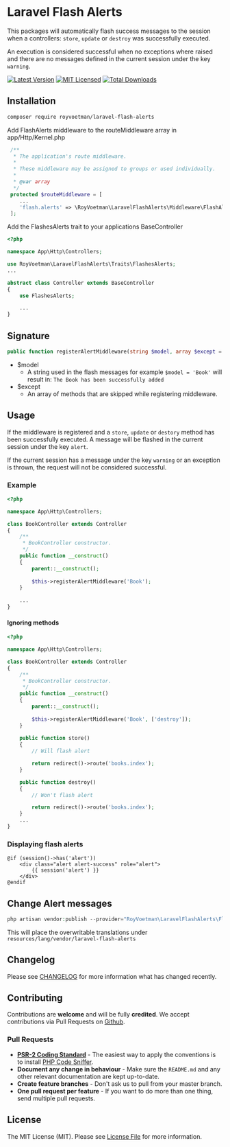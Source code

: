 # Laravel Flash Alerts
This packages will automatically flash success messages to the session when a controllers: `store`, `update` or `destroy` was successfully executed.

An execution is considered successful when no exceptions where raised and there are no messages defined in the current session under the key `warning`.

[![Latest Version](https://img.shields.io/packagist/v/royvoetman/laravel-flash-alerts.svg?style=flat-square)](https://packagist.org/packages/royvoetman/laravel-flash-alerts)
[![MIT Licensed](https://img.shields.io/badge/license-MIT-brightgreen.svg?style=flat-square)](LICENSE)
[![Total Downloads](https://img.shields.io/packagist/dt/royvoetman/laravel-flash-alerts.svg?style=flat-square)](https://packagist.org/packages/royvoetman/laravel-flash-alerts)

## Installation

```bash
composer require royvoetman/laravel-flash-alerts
```

Add FlashAlerts middleware to the routeMiddleware array in app/Http/Kernel.php
```php
 /**
  * The application's route middleware.
  *
  * These middleware may be assigned to groups or used individually.
  *
  * @var array
  */
 protected $routeMiddleware = [
    ...
    'flash.alerts' => \RoyVoetman\LaravelFlashAlerts\Middleware\FlashAlerts::class
 ];
```

Add the FlashesAlerts trait to your applications BaseController
```php
<?php

namespace App\Http\Controllers;

use RoyVoetman\LaravelFlashAlerts\Traits\FlashesAlerts;
...

abstract class Controller extends BaseController
{
    use FlashesAlerts;

    ...
}
```

## Signature
```php
public function registerAlertMiddleware(string $model, array $except = []);
```
* $model
    * A string used in the flash messages for example `$model = 'Book'` will result in: `The Book has been successfully added`
* $except
    * An array of methods that are skipped while registering middleware.

## Usage

If the middleware is registered and a `store`, `update` or `destory` method has been successfully executed.
A message will be flashed in the current session under the key `alert`.

If the current session has a message under the key `warning` or an exception is thrown, the request will not be considered successful.


### Example
```php
<?php

namespace App\Http\Controllers;

class BookController extends Controller
{    
    /**
     * BookController constructor.
     */
    public function __construct()
    {
        parent::__construct();
        
        $this->registerAlertMiddleware('Book');
    }
    
    ...
}
```

#### Ignoring methods
```php
<?php

namespace App\Http\Controllers;

class BookController extends Controller
{    
    /**
     * BookController constructor.
     */
    public function __construct()
    {
        parent::__construct();
        
        $this->registerAlertMiddleware('Book', ['destroy']);
    }
    
    public function store()
    {
        // Will flash alert

        return redirect()->route('books.index');
    }

    public function destroy()
    {
        // Won't flash alert

        return redirect()->route('books.index');
    }
    ...
}
```

### Displaying flash alerts
```blade
@if (session()->has('alert'))
    <div class="alert alert-success" role="alert">
        {{ session('alert') }}
    </div>
@endif
```

## Change Alert messages

```php
php artisan vendor:publish --provider="RoyVoetman\LaravelFlashAlerts\FlashAlertsServiceProvider" 
```

This will place the overwritable translations under `resources/lang/vendor/laravel-flash-alerts`

## Changelog

Please see [CHANGELOG](CHANGELOG.md) for more information what has changed recently.

## Contributing

Contributions are **welcome** and will be fully **credited**. We accept contributions via Pull Requests on [Github](https://github.com/RoyVoetman/laravel-flash-alerts).

### Pull Requests

- **[PSR-2 Coding Standard](https://github.com/php-fig/fig-standards/blob/master/accepted/PSR-2-coding-style-guide.md)** - The easiest way to apply the conventions is to install [PHP Code Sniffer](http://pear.php.net/package/PHP_CodeSniffer).
- **Document any change in behaviour** - Make sure the `README.md` and any other relevant documentation are kept up-to-date.
- **Create feature branches** - Don't ask us to pull from your master branch.
- **One pull request per feature** - If you want to do more than one thing, send multiple pull requests.

## License

The MIT License (MIT). Please see [License File](LICENSE) for more information.
